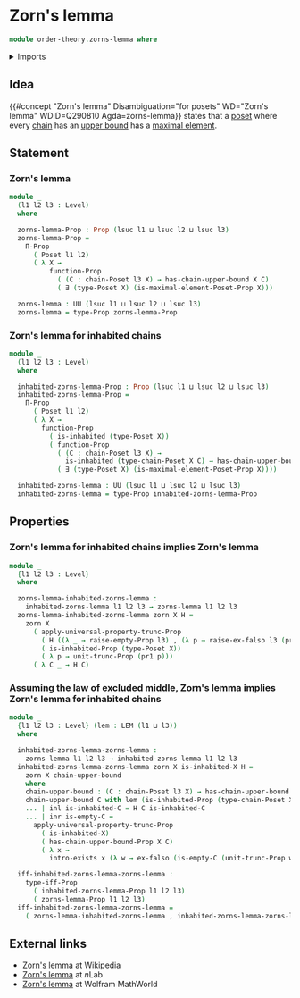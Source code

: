 # Zorn's lemma

```agda
module order-theory.zorns-lemma where
```

<details><summary>Imports</summary>

```agda
open import foundation.dependent-pair-types
open import foundation.empty-types
open import foundation.existential-quantification
open import foundation.inhabited-types
open import foundation.law-of-excluded-middle
open import foundation.logical-equivalences
open import foundation.propositional-truncations
open import foundation.universe-levels

open import foundation-core.coproduct-types
open import foundation-core.propositions

open import order-theory.chains-posets
open import order-theory.maximal-elements-posets
open import order-theory.posets
open import order-theory.upper-bounds-chains-posets
```

</details>

## Idea

{{#concept "Zorn's lemma" Disambiguation="for posets" WD="Zorn's lemma" WDID=Q290810 Agda=zorns-lemma}}
states that a [poset](order-theory.posets.md) where every
[chain](order-theory.chains-posets.md) has an
[upper bound](order-theory.upper-bounds-chains-posets.md) has a
[maximal element](order-theory.maximal-elements.md).

## Statement

### Zorn's lemma

```agda
module _
  (l1 l2 l3 : Level)
  where

  zorns-lemma-Prop : Prop (lsuc l1 ⊔ lsuc l2 ⊔ lsuc l3)
  zorns-lemma-Prop =
    Π-Prop
      ( Poset l1 l2)
      ( λ X →
          function-Prop
            ( (C : chain-Poset l3 X) → has-chain-upper-bound X C)
            ( ∃ (type-Poset X) (is-maximal-element-Poset-Prop X)))

  zorns-lemma : UU (lsuc l1 ⊔ lsuc l2 ⊔ lsuc l3)
  zorns-lemma = type-Prop zorns-lemma-Prop
```

### Zorn's lemma for inhabited chains

```agda
module _
  (l1 l2 l3 : Level)
  where

  inhabited-zorns-lemma-Prop : Prop (lsuc l1 ⊔ lsuc l2 ⊔ lsuc l3)
  inhabited-zorns-lemma-Prop =
    Π-Prop
      ( Poset l1 l2)
      ( λ X →
        function-Prop
          ( is-inhabited (type-Poset X))
          ( function-Prop
            ( (C : chain-Poset l3 X) →
              is-inhabited (type-chain-Poset X C) → has-chain-upper-bound X C)
            ( ∃ (type-Poset X) (is-maximal-element-Poset-Prop X))))

  inhabited-zorns-lemma : UU (lsuc l1 ⊔ lsuc l2 ⊔ lsuc l3)
  inhabited-zorns-lemma = type-Prop inhabited-zorns-lemma-Prop
```

## Properties

### Zorn's lemma for inhabited chains implies Zorn's lemma

```agda
module _
  {l1 l2 l3 : Level}
  where

  zorns-lemma-inhabited-zorns-lemma :
    inhabited-zorns-lemma l1 l2 l3 → zorns-lemma l1 l2 l3
  zorns-lemma-inhabited-zorns-lemma zorn X H =
    zorn X
      ( apply-universal-property-trunc-Prop
        ( H ((λ _ → raise-empty-Prop l3) , (λ p → raise-ex-falso l3 (pr2 p))))
        ( is-inhabited-Prop (type-Poset X))
        ( λ p → unit-trunc-Prop (pr1 p)))
      ( λ C _ → H C)
```

### Assuming the law of excluded middle, Zorn's lemma implies Zorn's lemma for inhabited chains

```agda
module _
  {l1 l2 l3 : Level} (lem : LEM (l1 ⊔ l3))
  where

  inhabited-zorns-lemma-zorns-lemma :
    zorns-lemma l1 l2 l3 → inhabited-zorns-lemma l1 l2 l3
  inhabited-zorns-lemma-zorns-lemma zorn X is-inhabited-X H =
    zorn X chain-upper-bound
    where
    chain-upper-bound : (C : chain-Poset l3 X) → has-chain-upper-bound X C
    chain-upper-bound C with lem (is-inhabited-Prop (type-chain-Poset X C))
    ... | inl is-inhabited-C = H C is-inhabited-C
    ... | inr is-empty-C =
      apply-universal-property-trunc-Prop
        ( is-inhabited-X)
        ( has-chain-upper-bound-Prop X C)
        ( λ x →
          intro-exists x (λ w → ex-falso (is-empty-C (unit-trunc-Prop w))))

  iff-inhabited-zorns-lemma-zorns-lemma :
    type-iff-Prop
      ( inhabited-zorns-lemma-Prop l1 l2 l3)
      ( zorns-lemma-Prop l1 l2 l3)
  iff-inhabited-zorns-lemma-zorns-lemma =
    ( zorns-lemma-inhabited-zorns-lemma , inhabited-zorns-lemma-zorns-lemma)
```

## External links

- [Zorn's lemma](https://en.wikipedia.org/wiki/Zorn%27s_lemma) at Wikipedia
- [Zorn's lemma](https://ncatlab.org/nlab/show/Zorn%27s+lemma) at $n$Lab
- [Zorn's lemma](https://mathworld.wolfram.com/ZornsLemma.html) at Wolfram
  MathWorld
